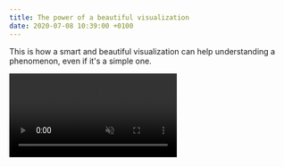 ```yaml
---
title: The power of a beautiful visualization
date: 2020-07-08 10:39:00 +0100
---
```




This is how a smart and beautiful visualization can help understanding a phenomenon, even if it's a simple one.

<video autoplay muted loop src="/assets/log/n468_lslurlxqdz0y0xw7.mp4"></video>